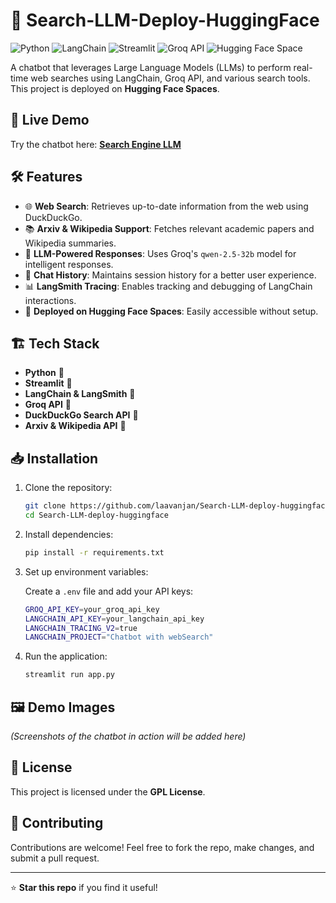 
# 🔎 Search-LLM-Deploy-HuggingFace


![Python](https://img.shields.io/badge/Python-3.11-blue)
![LangChain](https://img.shields.io/badge/LangChain-Enabled-brightgreen)
![Streamlit](https://img.shields.io/badge/Streamlit-App-red)
![Groq API](https://img.shields.io/badge/Groq-API-purple)
![Hugging Face Space](https://img.shields.io/badge/HuggingFace-Space-blue)

A chatbot that leverages Large Language Models (LLMs) to perform real-time web searches using LangChain, Groq API, and various search tools. This project is deployed on **Hugging Face Spaces**.

## 🚀 Live Demo

Try the chatbot here: **[Search Engine LLM](https://huggingface.co/spaces/Laavanjan/Search_Engine_llm)**

## 🛠 Features

- 🌐 **Web Search**: Retrieves up-to-date information from the web using DuckDuckGo.
- 📚 **Arxiv & Wikipedia Support**: Fetches relevant academic papers and Wikipedia summaries.
- 🤖 **LLM-Powered Responses**: Uses Groq's `qwen-2.5-32b` model for intelligent responses.
- 🔄 **Chat History**: Maintains session history for a better user experience.
- 📊 **LangSmith Tracing**: Enables tracking and debugging of LangChain interactions.
- 📂 **Deployed on Hugging Face Spaces**: Easily accessible without setup.

## 🏗️ Tech Stack

- **Python** 🐍
- **Streamlit** 🎈
- **LangChain & LangSmith** 🔗
- **Groq API** 🚀
- **DuckDuckGo Search API** 🔎
- **Arxiv & Wikipedia API** 📖

## 📥 Installation

1. Clone the repository:

   ```bash
   git clone https://github.com/laavanjan/Search-LLM-deploy-huggingface.git
   cd Search-LLM-deploy-huggingface
   ```

2. Install dependencies:

   ```bash
   pip install -r requirements.txt
   ```

3. Set up environment variables:

   Create a `.env` file and add your API keys:

   ```bash
   GROQ_API_KEY=your_groq_api_key
   LANGCHAIN_API_KEY=your_langchain_api_key
   LANGCHAIN_TRACING_V2=true
   LANGCHAIN_PROJECT="Chatbot with webSearch"
   ```

4. Run the application:

   ```bash
   streamlit run app.py
   ```

## 🖼️ Demo Images

*(Screenshots of the chatbot in action will be added here)*

## 📝 License

This project is licensed under the **GPL License**.

## 🤝 Contributing

Contributions are welcome! Feel free to fork the repo, make changes, and submit a pull request.

---

⭐ **Star this repo** if you find it useful!
